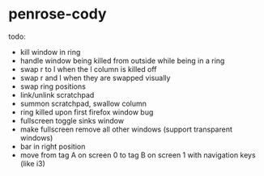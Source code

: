 # penrose-cody

todo:

- kill window in ring
- handle window being killed from outside while being in a ring
- swap r to l when the l column is killed off
- swap r and l when they are swapped visually
- swap ring positions
- link/unlink scratchpad
- summon scratchpad, swallow column
- ring killed upon first firefox window bug
- fullscreen toggle sinks window
- make fullscreen remove all other windows (support transparent windows)
- bar in right position
- move from tag A on screen 0 to tag B on screen 1 with navigation keys (like i3)
